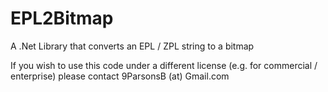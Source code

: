 # EPL2Bitmap
A .Net Library that converts an EPL / ZPL string to a bitmap 

If you wish to use this code under a different license (e.g. for commercial / enterprise) please contact 9ParsonsB (at) Gmail.com
